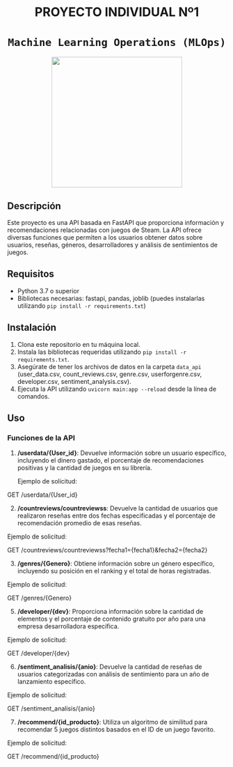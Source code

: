 # <h1 align=center> **PROYECTO INDIVIDUAL Nº1** </h1>

# <h1 align=center>**`Machine Learning Operations (MLOps)`**</h1>

<p align="center">
<img src="https://user-images.githubusercontent.com/67664604/217914153-1eb00e25-ac08-4dfa-aaf8-53c09038f082.png"  height=300>
</p>

## Descripción

Este proyecto es una API basada en FastAPI que proporciona información y recomendaciones relacionadas con juegos de Steam. La API ofrece diversas funciones que permiten a los usuarios obtener datos sobre usuarios, reseñas, géneros, desarrolladores y análisis de sentimientos de juegos.

## Requisitos

- Python 3.7 o superior
- Bibliotecas necesarias: fastapi, pandas, joblib (puedes instalarlas utilizando `pip install -r requirements.txt`)

## Instalación

1. Clona este repositorio en tu máquina local.
2. Instala las bibliotecas requeridas utilizando `pip install -r requirements.txt`.
3. Asegúrate de tener los archivos de datos en la carpeta `data_api` (user_data.csv, count_reviews.csv, genre.csv, userforgenre.csv, developer.csv, sentiment_analysis.csv).
4. Ejecuta la API utilizando `uvicorn main:app --reload` desde la línea de comandos.

## Uso

### Funciones de la API

1. **/userdata/{User_id}**: Devuelve información sobre un usuario específico, incluyendo el dinero gastado, el porcentaje de recomendaciones positivas y la cantidad de juegos en su librería.

   Ejemplo de solicitud:

GET /userdata/{User_id}

2. **/countreviews/countreviewss**: Devuelve la cantidad de usuarios que realizaron reseñas entre dos fechas especificadas y el porcentaje de recomendación promedio de esas reseñas.

Ejemplo de solicitud:

GET /countreviews/countreviewss?fecha1={fecha1}&fecha2={fecha2}

3. **/genres/{Genero}**: Obtiene información sobre un género específico, incluyendo su posición en el ranking y el total de horas registradas.

Ejemplo de solicitud:

GET /genres/{Genero}


5. **/developer/{dev}**: Proporciona información sobre la cantidad de elementos y el porcentaje de contenido gratuito por año para una empresa desarrolladora específica.

Ejemplo de solicitud:

GET /developer/{dev}

6. **/sentiment_analisis/{anio}**: Devuelve la cantidad de reseñas de usuarios categorizadas con análisis de sentimiento para un año de lanzamiento específico.

Ejemplo de solicitud:

GET /sentiment_analisis/{anio}

7. **/recommend/{id_producto}**: Utiliza un algoritmo de similitud para recomendar 5 juegos distintos basados en el ID de un juego favorito.

Ejemplo de solicitud:

GET /recommend/{id_producto}




